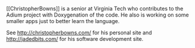 [[ChristopherBowns]] is a senior at Virginia Tech who contributes to the Adium project with Doxygenation of the code. He also is working on some smaller apps just to better learn the language.

See http://christopherbowns.com/ for his personal site and http://jadedbits.com/ for his software development site.